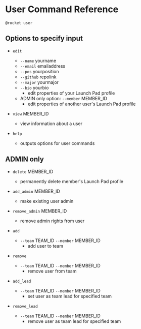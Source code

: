 # User Command Reference

`@rocket user`

## Options to specify input

* `edit`
  * `--name` yourname
  * `--email` emailaddress
  * `--pos` yourposition
  * `--github` repolink
  * `--major` yourmajor
  * `--bio` yourbio
    * edit properties of your Launch Pad profile
  * ADMIN only option: `--member` MEMBER_ID
    * edit properties of another user's Launch Pad profile

* `view` MEMBER_ID
  * view information about a user

* `help`
  * outputs options for user commands

## ADMIN only

* `delete` MEMBER_ID
  * permanently delete member's Launch Pad profile

* `add_admin` MEMBER_ID
  * make existing user admin

* `remove_admin` MEMBER_ID
  * remove admin rights from user

* `add`
  * `--team` TEAM_ID `--member` MEMBER_ID
    * add user to team

* `remove`
  * `--team` TEAM_ID `--member` MEMBER_ID
    * remove user from team

* `add_lead`
  * `--team` TEAM_ID `--member` MEMBER_ID
    * set user as team lead for specified team

* `remove_lead`
  * `--team` TEAM_ID `--member` MEMBER_ID
    * remove user as team lead for specified team
